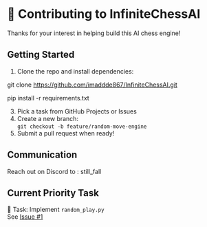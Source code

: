 # 🤝 Contributing to InfiniteChessAI

Thanks for your interest in helping build this AI chess engine!

## Getting Started

1. Clone the repo and install dependencies:

git clone https://github.com/imaddde867/InfiniteChessAI.git

pip install -r requirements.txt

3. Pick a task from GitHub Projects or Issues
4. Create a new branch:  
   `git checkout -b feature/random-move-engine`
5. Submit a pull request when ready!

## Communication

Reach out on Discord to : still_fall

## Current Priority Task

🎯 Task: Implement `random_play.py`  
See [Issue #1](https://github.com/imaddde867/InfiniteChessAI/issues/1)

